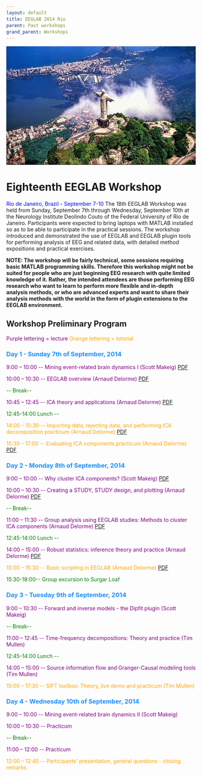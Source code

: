 ```yaml
---
layout: default
title: EEGLAB 2014 Rio
parent: Past workshops
grand_parent: Workshops
---
```

![1000px\|center\|upright=3](/assets/images/Rio.png)

Eighteenth EEGLAB Workshop
==========================

<span style="color: blue">Rio de Janeiro, Brazil - September 7-10</span>
The 18th EEGLAB Workshop was held from Sunday, September 7th through
Wednesday, September 10th at the Neurology Institute Deolindo Couto of
the Federal University of Rio de Janeiro. Participants were expected to
bring laptops with MATLAB installed so as to be able to participate in
the practical sessions. The workshop introduced and demonstrated the use
of EEGLAB and EEGLAB plugin tools for performing analysis of EEG and
related data, with detailed method expositions and practical exercises.

**NOTE: The workshop will be fairly technical, some sessions requiring
basic MATLAB programming skills. Therefore this workshop might not be
suited for people who are just beginning EEG research with quite limited
knowledge of it. Rather, the intended attendees are those performing EEG
research who want to learn to perform more flexible and in-depth
analysis methods, or who are advanced experts and want to share their
analysis methods with the world in the form of plugin extensions to the
EEGLAB environment.**


Workshop Preliminary Program
----------------------------

<span style="color: purple">Purple lettering = lecture</span>
<span style="color: orange">Orange lettering = tutorial</span>

### <span style="color: dodgerblue">Day 1 - Sunday 7th of September, 2014</span>



<span style="color: purple">9:00 – 10:00 -- Mining event-related brain dynamics I (Scott Makeig)</span> [PDF](https://sccn.ucsd.edu/githubwiki/files/eeglab2014_sm_eeglab_miningi.pdf)

<span style="color: purple">10:00 – 10:30 -- EEGLAB overview (Arnaud Delorme)</span> [PDF](https://sccn.ucsd.edu/githubwiki/files/eeglab2014_ad_eeglab_overview.pdf)

<span style="color: green">-- Break--</span>

<span style="color: purple">10:45 – 12:45 -- ICA theory and applications (Arnaud Delorme)</span> [PDF](https://sccn.ucsd.edu/githubwiki/files/eeglab2014_ad_lecture_ica.pdf)



<span style="color: green">12:45-14:00 Lunch --</span>



<span style="color: orange">14:00 – 15:30 -- Importing data, rejecting data, and performing ICA decomposition practicum (Arnaud Delorme)</span> [PDF](https://sccn.ucsd.edu/githubwiki/files/eeglab2014_ad_preprocessing.pdf)

<span style="color: orange">15:30 – 17:00 -- Evaluating ICA components practicum (Arnaud Delorme)</span> [PDF](https://sccn.ucsd.edu/githubwiki/files/eeglab2014_ad_evaluation_ica.pdf)

### <span style="color: dodgerblue">Day 2 - Monday 8th of September, 2014</span>



<span style="color: purple">9:00 – 10:00 -- Why cluster ICA components? (Scott Makeig)</span> [PDF](https://sccn.ucsd.edu/githubwiki/files/makeig_eeglab_rio_clustering.pdf)

<span style="color: purple">10:00 – 10:30 -- Creating a STUDY, STUDY design, and plotting (Arnaud Delorme)</span> [PDF](https://sccn.ucsd.edu/githubwiki/files/eeglab2014_ad_study_design.pdf)

<span style="color: green">-- Break--</span>

<span style="color: purple">11:00 – 11:30 -- Group analysis using EEGLAB studies: Methods to cluster ICA components (Arnaud Delorme)</span> [PDF](https://sccn.ucsd.edu/githubwiki/files/eeglab2014_ad_study_clustering.pdf)
<!-- -->


<span style="color: green">12:45-14:00 Lunch --</span>

<!-- -->



<span style="color: purple">14:00 – 15:00 -- Robust statistics: inference theory and practice (Arnaud Delorme)</span> [PDF](https://sccn.ucsd.edu/githubwiki/files/eeglab2014_ad_statistics.pdf)

<span style="color: orange">15:00 – 15:30 -- Basic scripting in EEGLAB (Arnaud Delorme)</span> [PDF](https://sccn.ucsd.edu/githubwiki/files/eeglab2014_ad_basic_scripts.pdf)

<span style="color: green">15:30-18:00-- Group excursion to Surgar Loaf</span>

### <span style="color: dodgerblue">Day 3 - Tuesday 9th of September, 2014</span>



<span style="color: purple">9:00 – 10:30 -- Forward and inverse models - the Dipfit plugin (Scott Makeig)</span>

<!-- -->



<span style="color: green">-- Break--</span>

<!-- -->



<span style="color: purple">11:00 – 12:45 -- Time-frequency decompositions: Theory and practice (Tim Mullen)</span>

<!-- -->


<span style="color: green">12:45-14:00 Lunch --</span>



<span style="color: purple">14:00 – 15:00 -- Source information flow and Granger-Causal modeling tools (Tim Mullen)</span>

<span style="color: orange">15:00 – 17:30 -- SIFT toolbox: Theory, live demo and practicum (Tim Mullen)</span>

### <span style="color: dodgerblue">Day 4 - Wednesday 10th of September, 2014</span>



<span style="color: purple">9:00 – 10:00 -- Mining event-related brain dynamics II (Scott Makeig)</span>

<span style="color: purple">10:00 – 10:30 -- Practicum </span>

<!-- -->



<span style="color: green">-- Break--</span>

<!-- -->



<span style="color: purple">11:00 – 12:00 -- Practicum</span>

<span style="color: orange">12:00 – 12:45 -- Participants' presentation, general questions - closing remarks</span>

